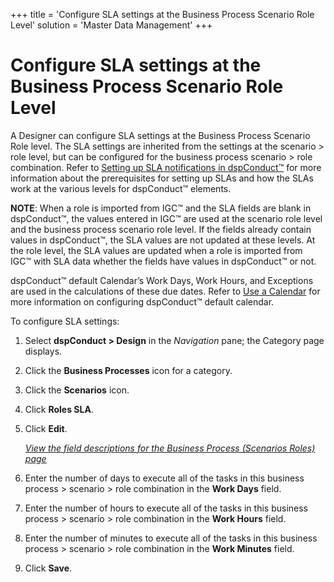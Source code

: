 +++
title = 'Configure SLA settings at the Business Process Scenario Role Level'
solution = 'Master Data Management'
+++

# Configure SLA settings at the Business Process Scenario Role Level

A Designer can configure SLA settings at the Business Process Scenario
Role level. The SLA settings are inherited from the settings at the
scenario \> role level, but can be configured for the business process
scenario \> role combination. Refer to [Setting up SLA notifications in
dspConduct™](Set_Up_SLA_Notifications) for more information about
the prerequisites for setting up SLAs and how the SLAs work at the
various levels for dspConduct™ elements.

**NOTE**: When a role is imported from IGC™ and the SLA fields are blank
in dspConduct™, the values entered in IGC™ are used at the scenario role
level and the business process scenario role level. If the fields
already contain values in dspConduct™, the SLA values are not updated at
these levels. At the role level, the SLA values are updated when a role
is imported from IGC™ with SLA data whether the fields have values in
dspConduct™ or not.

dspConduct™ default Calendar’s Work Days, Work Hours, and Exceptions are
used in the calculations of these due dates. Refer to [Use a
Calendar](../../../Platform/Common/Use_Cases/Use_a_Calendar) for
more information on configuring dspConduct™ default calendar.

To configure SLA settings:

1.  Select <span style="font-weight: bold;">dspConduct \>
    </span>**Design** in the *Navigation* pane; the Category page
    displays.

2.  Click the **Business Processes** icon for a category.

3.  Click the **Scenarios** icon.

4.  Click **Roles SLA**.

5.  Click **Edit**.
    
    *[View the field descriptions for the Business Process (Scenarios
    Roles) page](../Page_Desc/Business_Process_Scenario_Roles)*

6.  Enter the number of days to execute all of the tasks in this
    business process \> scenario \> role combination in the **Work
    Days** field.

7.  Enter the number of hours to execute all of the tasks in this
    business process \> scenario \> role combination in the **Work
    Hours** field.

8.  Enter the number of minutes to execute all of the tasks in this
    business process \> scenario \> role combination in the **Work
    Minutes** field.

9.  Click **Save**.
